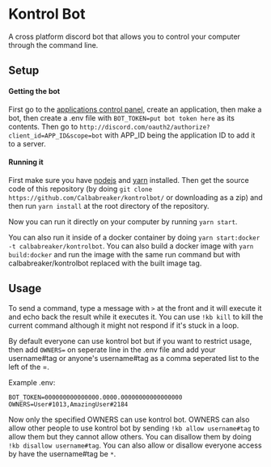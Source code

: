 # Kontrol Bot

A cross platform discord bot that allows you to control your computer through the command line.

## Setup

#### Getting the bot 

First go to the [applications control
panel](https://discord.com/developers/applications), create an application,
then make a bot, then create a .env file with `BOT_TOKEN=put bot token here` as
its contents. Then go to
`http://discord.com/oauth2/authorize?client_id=APP_ID&scope=bot` with APP_ID
being the application ID to add it to a server.

#### Running it

First make sure you have [nodejs](https://nodejs.org/) and
[yarn](https://yarnpkg.com/) installed. Then get the source code of this 
repository (by doing `git clone https://github.com/Calbabreaker/kontrolbot/` 
or downloading as a zip) and then run `yarn install` at the root directory 
of the repository.

Now you can run it directly on your computer by running `yarn start`.

You can also run it inside of a docker container by doing `yarn start:docker -t
calbabreaker/kontrolbot`. You can also build a docker image with `yarn
build:docker` and run the image with the same run command but with
calbabreaker/kontrolbot replaced with the built image tag.

## Usage

To send a command, type a message with `>` at the front and it will execute it and echo
back the result while it executes it. You can use `!kb kill` to kill the current command
although it might not respond if it's stuck in a loop.

By default everyone can use kontrol bot but if you want to restrict usage,
then add `OWNERS=` on seperate line in the .env file and add your username#tag 
or anyone's username#tag as a comma seperated list to the left of the =.

Example .env:

```
BOT_TOKEN=000000000000000.0000.00000000000000000
OWNERS=User#1013,AmazingUser#2184
```

Now only the specified OWNERS can use kontrol bot. OWNERS can also allow other
people to use kontrol bot by sending `!kb allow username#tag` to allow them but 
they cannot allow others. You can disallow them by doing `!kb disallow username#tag`. 
You can also allow or disallow everyone access by have the username#tag be `*`.
